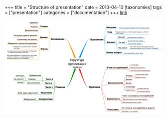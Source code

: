 +++
title = "Structure of presentation"
date = 2013-04-10
[taxonomies]
tags = ["presentation"]
categories = ["documentation"]
+++
[link](http://burba.pro/presentation_structure/)

![image](/images/presentation_structure.png)